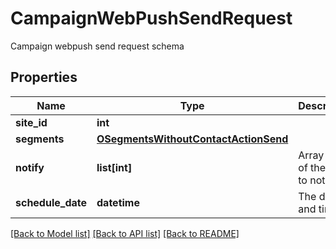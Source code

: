 # CampaignWebPushSendRequest

Campaign webpush send request schema
## Properties
Name | Type | Description | Notes
------------ | ------------- | ------------- | -------------
**site_id** | **int** |  | 
**segments** | [**OSegmentsWithoutContactActionSend**](OSegmentsWithoutContactActionSend.md) |  | 
**notify** | **list[int]** | Array of IDs of the users to notify | [optional] 
**schedule_date** | **datetime** | The date and time | [optional] 

[[Back to Model list]](../README.md#documentation-for-models) [[Back to API list]](../README.md#documentation-for-api-endpoints) [[Back to README]](../README.md)


